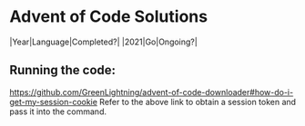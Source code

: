 # Advent of Code Solutions

|Year|Language|Completed?|
|2021|Go|Ongoing?|

## Running the code:

https://github.com/GreenLightning/advent-of-code-downloader#how-do-i-get-my-session-cookie
Refer to the above link to obtain a session token and pass it into the command.
